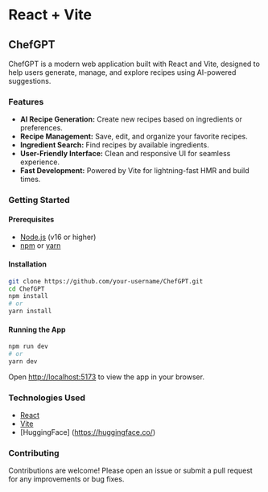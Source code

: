 # React + Vite

## ChefGPT

ChefGPT is a modern web application built with React and Vite, designed to help users generate, manage, and explore recipes using AI-powered suggestions.

### Features

- **AI Recipe Generation:** Create new recipes based on ingredients or preferences.
- **Recipe Management:** Save, edit, and organize your favorite recipes.
- **Ingredient Search:** Find recipes by available ingredients.
- **User-Friendly Interface:** Clean and responsive UI for seamless experience.
- **Fast Development:** Powered by Vite for lightning-fast HMR and build times.

### Getting Started

#### Prerequisites

- [Node.js](https://nodejs.org/) (v16 or higher)
- [npm](https://www.npmjs.com/) or [yarn](https://yarnpkg.com/)

#### Installation

```bash
git clone https://github.com/your-username/ChefGPT.git
cd ChefGPT
npm install
# or
yarn install
```

#### Running the App

```bash
npm run dev
# or
yarn dev
```

Open [http://localhost:5173](http://localhost:5173) to view the app in your browser.



### Technologies Used

- [React](https://react.dev/)
- [Vite](https://vitejs.dev/)
- [HuggingFace] (https://huggingface.co/)

### Contributing

Contributions are welcome! Please open an issue or submit a pull request for any improvements or bug fixes.

